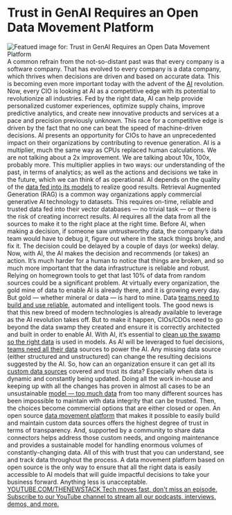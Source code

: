 # Trust in GenAI Requires an Open Data Movement Platform
![Featued image for: Trust in GenAI Requires an Open Data Movement Platform](https://cdn.thenewstack.io/media/2024/05/5ceae553-digital-8766937_1280-1024x574.png)
A common refrain from the not-so-distant past was that every company is a software company. That has evolved to every company is a data company, which thrives when decisions are driven and based on accurate data. This is becoming even more important today with the advent of the
[AI](https://thenewstack.io/ai/) revolution.
Now, every CIO is looking at AI as a competitive edge with its potential to revolutionize all industries. Fed by the right data, AI can help provide personalized customer experiences, optimize supply chains, improve predictive analytics, and create new innovative products and services at a pace and precision previously unknown.
This race for a competitive edge is driven by the fact that no one can beat the speed of machine-driven decisions. AI presents an opportunity for CIOs to have an unprecedented impact on their organizations by contributing to revenue generation.
AI is a multiplier, much the same way as CPUs replaced human calculations. We are not talking about a 2x improvement. We are talking about 10x, 100x, probably more. This multiplier applies in two ways: our understanding of the past, in terms of analytics; as well as the actions and decisions we take in the future, which we can think of as operational.
AI depends on the quality of the
[data fed into its models](https://thenewstack.io/boost-cassandra-data-models-with-storage-attached-indexing/) to realize good results. Retrieval Augmented Generation (RAG) is a common way organizations apply commercial generative AI technology to datasets. This requires on-time, reliable and trusted data fed into their vector databases — no trivial task — or there is the risk of creating incorrect results. AI requires all the data from all the sources to make it to the right place at the right time.
Before AI, when making a decision, if someone saw untrustworthy data, the company’s data team would have to debug it, figure out where in the stack things broke, and fix it. The decision could be delayed by a couple of days (or weeks) delay.
Now, with AI, the AI makes the decision and recommends (or takes) an action. It’s much harder for a human to notice that things are broken, and so much more important that the data infrastructure is reliable and robust. Relying on homegrown tools to get that last 10% of data from random sources could be a significant problem.
At virtually every organization, the gold mine of data to enable AI is already there, and it is growing every day. But gold — whether mineral or data — is hard to mine. Data
[teams need to build and use reliable](https://thenewstack.io/why-a-dataops-team-needs-a-database-reliability-engineer/), automated and intelligent tools. The good news is that this new breed of modern technologies is already available to leverage as the AI revolution takes off.
But to make it happen, CIOs/CDOs need to go beyond the data swamp they created and ensure it is correctly architected and built in order to enable AI. With AI, it’s essential to
[clean up the swamp so the right data](https://thenewstack.io/clean-data-trusted-model-ensure-good-data-hygiene-for-your-llms/) is used in models.
As AI will be leveraged to fuel decisions,
[teams need all their data](https://thenewstack.io/is-the-answer-to-your-data-science-needs-inside-your-it-team/) sources to power the AI. Any missing data source (either structured and unstructured) can change the resulting decisions suggested by the AI.
So, how can an organization ensure it can get all its
[custom data sources](https://thenewstack.io/redefine-customer-data-analytics-using-an-open-source-stack/) covered and trust its data? Especially when data is dynamic and constantly being updated. Doing all the work in-house and keeping up with all the changes has proven in almost all cases to be an unsustainable [model — too much data](https://thenewstack.io/data-modeling-part-1-goals-and-methodology/) from too many different sources has been impossible to maintain with data integrity that can be trusted.
Then, the choices become commercial options that are either closed or open. An open source
[data movement platform](https://thenewstack.io/data-warehouses-and-customer-data-platforms-better-together/) that makes it possible to easily build and maintain custom data sources offers the highest degree of trust in terms of transparency. And, supported by a community to share data connectors helps address those custom needs, and ongoing maintenance and provides a sustainable model for handling enormous volumes of constantly-changing data. All of this with trust that you can understand, see and track data throughout the process.
A data movement platform based on open source is the only way to ensure that all the right data is easily accessible to AI models that will guide impactful decisions to take your business forward. Anything less is unacceptable.
[
YOUTUBE.COM/THENEWSTACK
Tech moves fast, don't miss an episode. Subscribe to our YouTube
channel to stream all our podcasts, interviews, demos, and more.
](https://youtube.com/thenewstack?sub_confirmation=1)